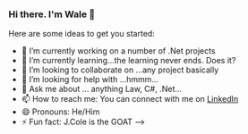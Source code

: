 ### Hi there. I'm Wale 👋


Here are some ideas to get you started:

- 🔭 I’m currently working on a number of .Net projects
- 🌱 I’m currently learning...the learning never ends. Does it?
- 👯 I’m looking to collaborate on ...any project basically
- 🤔 I’m looking for help with ...hmmm...
- 💬 Ask me about ... anything Law, C#, .Net...
- 📫 How to reach me: You can connect with me on [LinkedIn](https://www.linkedin.com/in/olawale-onafeso-41379822a/)
- 😄 Pronouns: He/Him
- ⚡ Fun fact: J.Cole is the GOAT
-->
